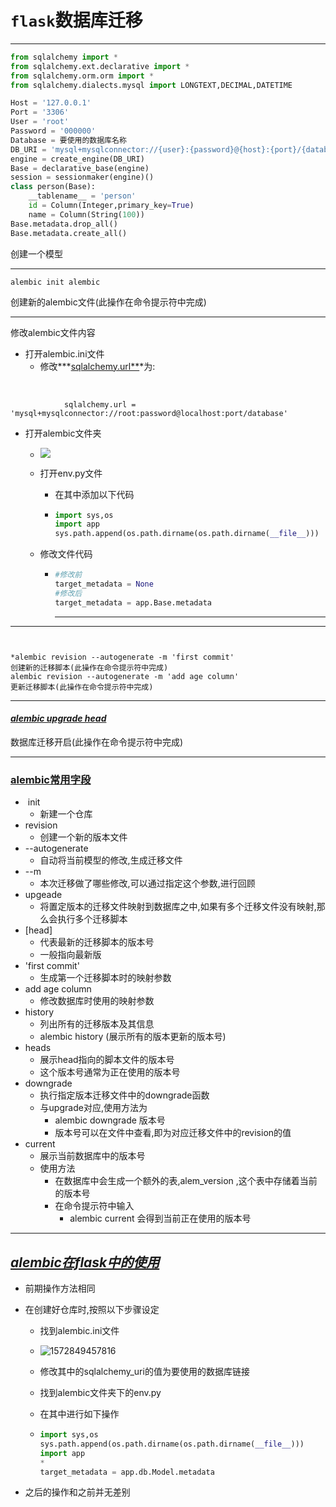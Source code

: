 # `flask`数据库迁移

------

```python
from sqlalchemy import *
from sqlalchemy.ext.declarative import *
from sqlalchemy.orm.orm import *
from sqlalchemy.dialects.mysql import LONGTEXT,DECIMAL,DATETIME

Host = '127.0.0.1'
Port = '3306'
User = 'root'
Password = '000000'
Database = 要使用的数据库名称
DB_URI = 'mysql+mysqlconnector://{user}:{password}@{host}:{port}/{database}'.format(user=User,password=Password,host=Host,port=Port,database=Database)
engine = create_engine(DB_URI)
Base = declarative_base(engine)
session = sessionmaker(engine)()
class person(Base):
    __tablename__ = 'person'
    id = Column(Integer,primary_key=True)
    name = Column(String(100))
Base.metadata.drop_all()
Base.metadata.create_all()

```

创建一个模型

------

```
alembic init alembic
```

创建新的alembic文件(此操作在命令提示符中完成)

------

修改alembic文件内容

- 打开alembic.ini文件
  - 修改***<u>sqlalchemy.url**</u>*为:

​		

```
			sqlalchemy.url = 'mysql+mysqlconnector://root:password@localhost:port/database'
```

- 打开alembic文件夹

  - ![](C:\Users\lenovo\AppData\Roaming\Typora\typora-user-images\1572832080587.png)

  - 打开env.py文件

    - 在其中添加以下代码

    - ```python
      import sys,os
      import app
      sys.path.append(os.path.dirname(os.path.dirname(__file__)))
      ```

  

  - 修改文件代码

    - ```python
      #修改前
      target_metadata = None
      #修改后
      target_metadata = app.Base.metadata
      ```

      ------

------



```


*alembic revision --autogenerate -m 'first commit'
创建新的迁移脚本(此操作在命令提示符中完成)
alembic revision --autogenerate -m 'add age column'
更新迁移脚本(此操作在命令提示符中完成)

```

------



#### <u>***alembic upgrade head***</u>

数据库迁移开启(此操作在命令提示符中完成)

------

### **<u>alembic常用字段</u>**

- ​	init
  - 新建一个仓库
- revision
  - 创建一个新的版本文件
- --autogenerate
  - 自动将当前模型的修改,生成迁移文件
- --m
  - 本次迁移做了哪些修改,可以通过指定这个参数,进行回顾
- upgeade
  - 将置定版本的迁移文件映射到数据库之中,如果有多个迁移文件没有映射,那么会执行多个迁移脚本
- [head]
  - 代表最新的迁移脚本的版本号
  - 一般指向最新版
- 'first commit' 
  - 生成第一个迁移脚本时的映射参数
- add age column
  - 修改数据库时使用的映射参数
- history
  - 列出所有的迁移版本及其信息
  - alembic history  (展示所有的版本更新的版本号)
- heads
  - 展示head指向的脚本文件的版本号
  - 这个版本号通常为正在使用的版本号
- downgrade
  - 执行指定版本迁移文件中的downgrade函数
  - 与upgrade对应,使用方法为
    - alembic downgrade 版本号
    - 版本号可以在文件中查看,即为对应迁移文件中的revision的值
- current
  - 展示当前数据库中的版本号
  - 使用方法
    - 在数据库中会生成一个额外的表,alem_version ,这个表中存储着当前的版本号
    - 在命令提示符中输入
      - alembic current 会得到当前正在使用的版本号

------

## ***<u>alembic在flask中的使用*</u>**

- 前期操作方法相同

- 在创建好仓库时,按照以下步骤设定

  - 找到alembic.ini文件

  - ![1572849457816](C:\Users\lenovo\AppData\Roaming\Typora\typora-user-images\1572849457816.png)

  - 修改其中的sqlalchemy_uri的值为要使用的数据库链接

  - 找到alembic文件夹下的env.py

  - 在其中进行如下操作

  - ```python
    import sys,os
    sys.path.append(os.path.dirname(os.path.dirname(__file__)))
    import app
    *
    target_metadata = app.db.Model.metadata
    ```

- 之后的操作和之前并无差别